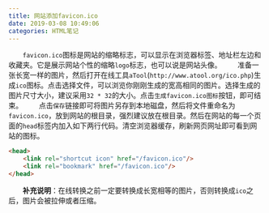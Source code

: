 ```yaml
---
title: 网站添加favicon.ico
date: 2019-03-08 10:49:06
categories: HTML笔记
---
```

&emsp;&emsp;`favicon.ico`图标是网站的缩略标志，可以显示在浏览器标签、地址栏左边和收藏夹。它是展示网站个性的缩略`logo`标志，也可以说是网站头像。
&emsp;&emsp;准备一张长宽一样的图片，然后打开在线工具`aTool`(`http://www.atool.org/ico.php`)生成`ico`图标。点击选择文件，可以浏览你刚刚生成的宽高相同的图片。选择生成的图片尺寸大小，建议采用`32 * 32`的大小。点击`生成favicon.ico图标`按钮，即可结束。
&emsp;&emsp;点击`保存`链接即可将图片另存到本地磁盘，然后将文件重命名为`favicon.ico`，放到网站的根目录，强烈建议放在根目录。然后在网站的每一个页面的`head`标签内加入如下两行代码。清空浏览器缓存，刷新网页网址即可看到网站的图标。

``` html
<head>
    <link rel="shortcut icon" href="/favicon.ico"/>
    <link rel="bookmark" href="/favicon.ico"/>
</head>
```

&emsp;&emsp;**补充说明**：在线转换之前一定要转换成长宽相等的图片，否则转换成`ico`之后，图片会被拉伸或者压缩。